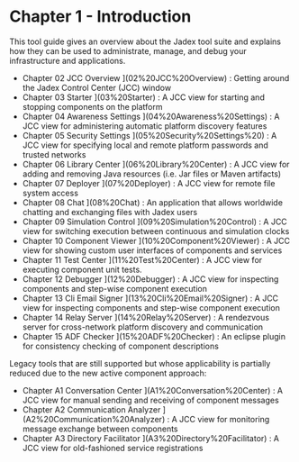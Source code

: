 Chapter 1 - Introduction
=====================================

This tool guide gives an overview about the Jadex tool suite and explains how they can be used to administrate, manage, and debug your infrastructure and applications.

-   Chapter 02 JCC Overview ](02%20JCC%20Overview) : Getting around the Jadex Control Center (JCC) window
-   Chapter 03 Starter ](03%20Starter) : A JCC view for starting and stopping components on the platform
-   Chapter 04 Awareness Settings ](04%20Awareness%20Settings) : A JCC view for administering automatic platform discovery features
-   Chapter 05 Security Settings  ](05%20Security%20Settings%20) : A JCC view for specifying local and remote platform passwords and trusted networks
-   Chapter 06 Library Center ](06%20Library%20Center) : A JCC view for adding and removing Java resources (i.e. Jar files or Maven artifacts)
-   Chapter 07 Deployer ](07%20Deployer) : A JCC view for remote file system access
-   Chapter 08 Chat ](08%20Chat) : An application that allows worldwide chatting and exchanging files with Jadex users
-   Chapter 09 Simulation Control ](09%20Simulation%20Control) : A JCC view for switching execution between continuous and simulation clocks
-   Chapter 10 Component Viewer ](10%20Component%20Viewer) : A JCC view for showing custom user interfaces of components and services
-   Chapter 11 Test Center ](11%20Test%20Center) : A JCC view for executing component unit tests.
-   Chapter 12 Debugger ](12%20Debugger) : A JCC view for inspecting components and step-wise component execution
-   Chapter 13 Cli Email Signer ](13%20Cli%20Email%20Signer) : A JCC view for inspecting components and step-wise component execution
-   Chapter 14 Relay Server ](14%20Relay%20Server) : A rendezvous server for cross-network platform discovery and communication
-   Chapter 15 ADF Checker ](15%20ADF%20Checker) : An eclipse plugin for consistency checking of component descriptions

Legacy tools that are still supported but whose applicability is partially reduced due to the new active component approach:

-   Chapter A1 Conversation Center ](A1%20Conversation%20Center) : A JCC view for manual sending and receiving of component messages
-   Chapter A2 Communication Analyzer ](A2%20Communication%20Analyzer) : A JCC view for monitoring message exchange between components
-   Chapter A3 Directory Facilitator ](A3%20Directory%20Facilitator) : A JCC view for old-fashioned service registrations

